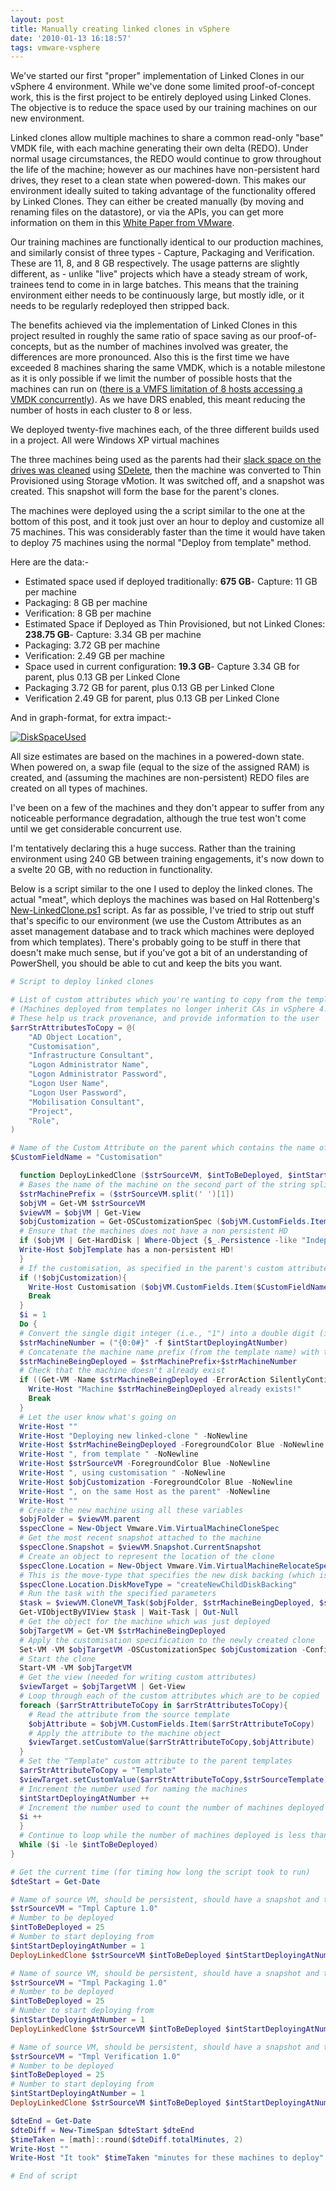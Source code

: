 ```yaml
---
layout: post
title: Manually creating linked clones in vSphere
date: '2010-01-13 16:18:57'
tags: vmware-vsphere
---
```



We've started our first "proper" implementation of Linked Clones in our vSphere 4 environment. While we've done some limited proof-of-concept work, this is the first project to be entirely deployed using Linked Clones. The objective is to reduce the space used by our training machines on our new environment.

Linked clones allow multiple machines to share a common read-only "base" VMDK file, with each machine generating their own delta (REDO). Under normal usage circumstances, the REDO would continue to grow throughout the life of the machine; however as our machines have non-persistent hard drives, they reset to a clean state when powered-down. This makes our environment ideally suited to taking advantage of the functionality offered by Linked Clones. They can either be created manually (by moving and renaming files on the datastore), or via the APIs, you can get more information on them in this [White Paper from VMware](http://www.vmware.com/support/developer/vc-sdk/linked_vms_note.pdf).

Our training machines are functionally identical to our production machines, and similarly consist of three types  - Capture, Packaging and Verification. These are 11, 8, and 8 GB respectively. The usage patterns are slightly different, as  - unlike "live" projects which have a steady stream of work, trainees tend to come in in large batches. This means that the training environment either needs to be continuously large, but mostly idle, or it needs to be regularly redeployed then stripped back.

The benefits achieved via the implementation of Linked Clones in this project resulted in roughly the same ratio of space saving as our proof-of-concepts, but as the number of machines involved was greater, the differences are more pronounced. Also this is the first time we have exceeded 8 machines sharing the same VMDK, which is a notable milestone as it is only possible if we limit the number of possible hosts that the machines can run on ([there is a VMFS limitation of 8 hosts accessing a VMDK concurrently](http://kb.vmware.com/selfservice/microsites/search.do?language=en_US&cmd=displayKC&externalId=1003319)). As we have DRS enabled, this meant reducing the number of hosts in each cluster to 8 or less.

We deployed twenty-five machines each, of  the three different builds used in a project. All were Windows XP virtual machines

The three machines being used as the parents had their [slack space on the drives was cleaned](http://ben.neise.co.uk/2009/10/28/using-sdelete-to-maximise-the-amount-of-disk-space-reclaimed-during-conversion-to-thin-provisioned-disks.html) using [SDelete](http://technet.microsoft.com/en-us/sysinternals/bb897443.aspx), then the machine was converted to Thin Provisioned using Storage vMotion. It was switched off, and a snapshot was created. This snapshot will form the base for the parent's clones.

The machines were deployed using the a script similar to the one at the bottom of this post, and it took just over an hour to deploy and customize all 75 machines. This was considerably faster than the time it would have taken to deploy 75 machines using the normal "Deploy from template"  method.

Here are the data:-

- Estimated space used if deployed traditionally: **675 GB**- Capture: 11 GB per machine
- Packaging: 8 GB per machine
- Verification: 8 GB per machine
- Estimated Space if Deployed as Thin Provisioned, but not Linked Clones: **238.75 GB**- Capture: 3.34 GB per machine
- Packaging: 3.72 GB per machine
- Verification: 2.49 GB per machine
- Space used in current configuration: **19.3 GB**- Capture 3.34 GB for parent, plus 0.13 GB per Linked Clone
- Packaging 3.72 GB for parent, plus 0.13 GB per Linked Clone
- Verification 2.49 GB for parent, plus 0.13 GB per Linked Clone

And in graph-format, for extra impact:-

[![DiskSpaceUsed](http://ben.neise.co.uk/wp-content/uploads/2010/01/DiskSpaceUsed1-300x178.png)](http://ben.neise.co.uk/wp-content/uploads/2010/01/DiskSpaceUsed1.png)

All size estimates are based on the machines in a powered-down state. When powered on, a swap file (equal to the size of the assigned RAM) is created, and (assuming the machines are non-persistent) REDO files are created on all types of machines.

I've been on a few of the machines and they don't appear to suffer from any noticeable performance degradation, although the true test won't come until we get considerable concurrent use.

I'm tentatively declaring this a huge success. Rather than the training environment using 240 GB between training engagements, it's now down to a svelte 20 GB, with no reduction in functionality.

Below is a script similar to the one I used to deploy the linked clones. The actual "meat", which deploys the machines was based on Hal Rottenberg's [New-LinkedClone.ps1](http://poshcode.org/1549) script. As far as possible, I've tried to strip out stuff that's specific to our environment (we use the Custom Attributes as an asset management database and to track which machines were deployed from which templates). There's probably going to be stuff in there that doesn't make much sense, but if you've got a bit of an understanding of PowerShell, you should be able to cut and keep the bits you want.

```powershell
# Script to deploy linked clones

# List of custom attributes which you're wanting to copy from the template or parent to the newly created machine
# (Machines deployed from templates no longer inherit CAs in vSphere 4.0)
# These help us track provenance, and provide information to the user
$arrStrAttributesToCopy = @(
    "AD Object Location",
    "Customisation",
    "Infrastructure Consultant",
    "Logon Administrator Name",
    "Logon Administrator Password",
    "Logon User Name",
    "Logon User Password",
    "Mobilisation Consultant",
    "Project",
    "Role",
)

# Name of the Custom Attribute on the parent which contains the name of the customisation to use
$CustomFieldName = "Customisation"

  function DeployLinkedClone ($strSourceVM, $intToBeDeployed, $intStartDeployingAtNumber, $CustomFieldName){
  # Bases the name of the machine on the second part of the string split by spaces. This assumes that the template follows the standard naming convention of "Tmpl [Name] x.x"
  $strMachinePrefix = ($strSourceVM.split(' ')[1])
  $objVM = Get-VM $strSourceVM
  $viewVM = $objVM | Get-View
  $objCustomization = Get-OSCustomizationSpec ($objVM.CustomFields.Item($CustomFieldName))
  # Ensure that the machines does not have a non persistent HD
  if ($objVM | Get-HardDisk | Where-Object {$_.Persistence -like "IndependentNonPersistent"}){
  Write-Host $objTemplate has a non-persistent HD!
  }
  # If the customisation, as specified in the parent's custom attribute does not exist, then quit.
  if (!$objCustomization){
    Write-Host Customisation ($objVM.CustomFields.Item($CustomFieldName)) not found. Exiting.
    Break
  }
  $i = 1
  Do {
  # Convert the single digit integer (i.e., "1") into a double digit (i.e., "01")
  $strMachineNumber = ("{0:0#}" -f $intStartDeployingAtNumber)
  # Concatenate the machine name prefix (from the template name) with the double-digit integer, which is incrememted on each loop
  $strMachineBeingDeployed = $strMachinePrefix+$strMachineNumber
  # Check that the machine doesn't already exist
  if ((Get-VM -Name $strMachineBeingDeployed -ErrorAction SilentlyContinue)){
    Write-Host "Machine $strMachineBeingDeployed already exists!"
    Break
  }
  # Let the user know what's going on
  Write-Host ""
  Write-Host "Deploying new linked-clone " -NoNewline
  Write-Host $strMachineBeingDeployed -ForegroundColor Blue -NoNewline
  Write-Host ", from template " -NoNewline
  Write-Host $strSourceVM -ForegroundColor Blue -NoNewline
  Write-Host ", using customisation " -NoNewline
  Write-Host $objCustomization -ForegroundColor Blue -NoNewline
  Write-Host ", on the same Host as the parent" -NoNewline
  Write-Host ""
  # Create the new machine using all these variables
  $objFolder = $viewVM.parent
  $specClone = New-Object Vmware.Vim.VirtualMachineCloneSpec
  # Get the most recent snapshot attached to the machine
  $specClone.Snapshot = $viewVM.Snapshot.CurrentSnapshot
  # Create an object to represent the location of the clone
  $specClone.Location = New-Object Vmware.Vim.VirtualMachineRelocateSpec
  # This is the move-type that specifies the new disk backing (which is the bit that makes a linked clone)
  $specClone.Location.DiskMoveType = "createNewChildDiskBacking"
  # Run the task with the specified parameters
  $task = $viewVM.CloneVM_Task($objFolder, $strMachineBeingDeployed, $specClone)
  Get-VIObjectByVIView $task | Wait-Task | Out-Null
  # Get the object for the machine which was just deployed
  $objTargetVM = Get-VM $strMachineBeingDeployed
  # Apply the customisation specification to the newly created clone
  Set-VM -VM $objTargetVM -OSCustomizationSpec $objCustomization -Confirm:$false
  # Start the clone
  Start-VM -VM $objTargetVM
  # Get the view (needed for writing custom attributes)
  $viewTarget = $objTargetVM | Get-View
  # Loop through each of the custom attributes which are to be copied
  foreach ($arrStrAttributeToCopy in $arrStrAttributesToCopy){
    # Read the attribute from the source template
    $objAttribute = $objVM.CustomFields.Item($arrStrAttributeToCopy)
    # Apply the attribute to the machine object
    $viewTarget.setCustomValue($arrStrAttributeToCopy,$objAttribute)
  }
  # Set the "Template" custom attribute to the parent templates
  $arrStrAttributeToCopy = "Template"
  $viewTarget.setCustomValue($arrStrAttributeToCopy,$strSourceTemplate)
  # Increment the number used for naming the machines
  $intStartDeployingAtNumber ++
  # Increment the number used to count the number of machines deployed
  $i ++
  }
  # Continue to loop while the number of machines deployed is less than the number required
  While ($i -le $intToBeDeployed)
}

# Get the current time (for timing how long the script took to run)
$dteStart = Get-Date

# Name of source VM, should be persistent, should have a snapshot and the customisation specified in the nominated custom attribute
$strSourceVM = "Tmpl Capture 1.0"
# Number to be deployed
$intToBeDeployed = 25
# Number to start deploying from
$intStartDeployingAtNumber = 1
DeployLinkedClone $strSourceVM $intToBeDeployed $intStartDeployingAtNumber $CustomFieldName

# Name of source VM, should be persistent, should have a snapshot and the customisation specified in the nominated custom attribute
$strSourceVM = "Tmpl Packaging 1.0"
# Number to be deployed
$intToBeDeployed = 25
# Number to start deploying from
$intStartDeployingAtNumber = 1
DeployLinkedClone $strSourceVM $intToBeDeployed $intStartDeployingAtNumber $CustomFieldName

# Name of source VM, should be persistent, should have a snapshot and the customisation specified in the nominated custom attribute
$strSourceVM = "Tmpl Verification 1.0"
# Number to be deployed
$intToBeDeployed = 25
# Number to start deploying from
$intStartDeployingAtNumber = 1
DeployLinkedClone $strSourceVM $intToBeDeployed $intStartDeployingAtNumber $CustomFieldName

$dteEnd = Get-Date
$dteDiff = New-TimeSpan $dteStart $dteEnd
$timeTaken = [math]::round($dteDiff.totalMinutes, 2)
Write-Host ""
Write-Host "It took" $timeTaken "minutes for these machines to deploy"

# End of script
```


